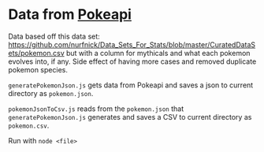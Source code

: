 # Data from [Pokeapi](https://pokeapi.co/)

Data based off this data set: https://github.com/nurfnick/Data_Sets_For_Stats/blob/master/CuratedDataSets/pokemon.csv
but with a column for mythicals and what each pokemon evolves into, if any. Side effect of having more cases and removed duplicate pokemon species.

`generatePokemonJson.js` gets data from Pokeapi and saves a json to current directory as `pokemon.json`.

`pokemonJsonToCsv.js` reads from the `pokemon.json` that `generatePokemonJson.js` generates and saves a CSV to current directory as `pokemon.csv`.

Run with `node <file>`
